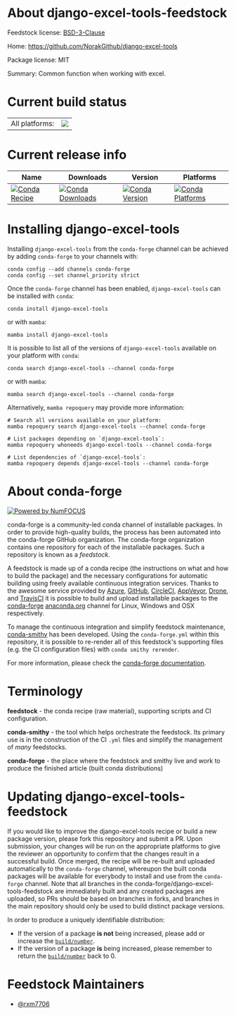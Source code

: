 About django-excel-tools-feedstock
==================================

Feedstock license: [BSD-3-Clause](https://github.com/conda-forge/django-excel-tools-feedstock/blob/main/LICENSE.txt)

Home: https://github.com/NorakGithub/django-excel-tools

Package license: MIT

Summary: Common function when working with excel.

Current build status
====================


<table><tr><td>All platforms:</td>
    <td>
      <a href="https://dev.azure.com/conda-forge/feedstock-builds/_build/latest?definitionId=22553&branchName=main">
        <img src="https://dev.azure.com/conda-forge/feedstock-builds/_apis/build/status/django-excel-tools-feedstock?branchName=main">
      </a>
    </td>
  </tr>
</table>

Current release info
====================

| Name | Downloads | Version | Platforms |
| --- | --- | --- | --- |
| [![Conda Recipe](https://img.shields.io/badge/recipe-django--excel--tools-green.svg)](https://anaconda.org/conda-forge/django-excel-tools) | [![Conda Downloads](https://img.shields.io/conda/dn/conda-forge/django-excel-tools.svg)](https://anaconda.org/conda-forge/django-excel-tools) | [![Conda Version](https://img.shields.io/conda/vn/conda-forge/django-excel-tools.svg)](https://anaconda.org/conda-forge/django-excel-tools) | [![Conda Platforms](https://img.shields.io/conda/pn/conda-forge/django-excel-tools.svg)](https://anaconda.org/conda-forge/django-excel-tools) |

Installing django-excel-tools
=============================

Installing `django-excel-tools` from the `conda-forge` channel can be achieved by adding `conda-forge` to your channels with:

```
conda config --add channels conda-forge
conda config --set channel_priority strict
```

Once the `conda-forge` channel has been enabled, `django-excel-tools` can be installed with `conda`:

```
conda install django-excel-tools
```

or with `mamba`:

```
mamba install django-excel-tools
```

It is possible to list all of the versions of `django-excel-tools` available on your platform with `conda`:

```
conda search django-excel-tools --channel conda-forge
```

or with `mamba`:

```
mamba search django-excel-tools --channel conda-forge
```

Alternatively, `mamba repoquery` may provide more information:

```
# Search all versions available on your platform:
mamba repoquery search django-excel-tools --channel conda-forge

# List packages depending on `django-excel-tools`:
mamba repoquery whoneeds django-excel-tools --channel conda-forge

# List dependencies of `django-excel-tools`:
mamba repoquery depends django-excel-tools --channel conda-forge
```


About conda-forge
=================

[![Powered by
NumFOCUS](https://img.shields.io/badge/powered%20by-NumFOCUS-orange.svg?style=flat&colorA=E1523D&colorB=007D8A)](https://numfocus.org)

conda-forge is a community-led conda channel of installable packages.
In order to provide high-quality builds, the process has been automated into the
conda-forge GitHub organization. The conda-forge organization contains one repository
for each of the installable packages. Such a repository is known as a *feedstock*.

A feedstock is made up of a conda recipe (the instructions on what and how to build
the package) and the necessary configurations for automatic building using freely
available continuous integration services. Thanks to the awesome service provided by
[Azure](https://azure.microsoft.com/en-us/services/devops/), [GitHub](https://github.com/),
[CircleCI](https://circleci.com/), [AppVeyor](https://www.appveyor.com/),
[Drone](https://cloud.drone.io/welcome), and [TravisCI](https://travis-ci.com/)
it is possible to build and upload installable packages to the
[conda-forge](https://anaconda.org/conda-forge) [anaconda.org](https://anaconda.org/)
channel for Linux, Windows and OSX respectively.

To manage the continuous integration and simplify feedstock maintenance,
[conda-smithy](https://github.com/conda-forge/conda-smithy) has been developed.
Using the ``conda-forge.yml`` within this repository, it is possible to re-render all of
this feedstock's supporting files (e.g. the CI configuration files) with ``conda smithy rerender``.

For more information, please check the [conda-forge documentation](https://conda-forge.org/docs/).

Terminology
===========

**feedstock** - the conda recipe (raw material), supporting scripts and CI configuration.

**conda-smithy** - the tool which helps orchestrate the feedstock.
                   Its primary use is in the construction of the CI ``.yml`` files
                   and simplify the management of *many* feedstocks.

**conda-forge** - the place where the feedstock and smithy live and work to
                  produce the finished article (built conda distributions)


Updating django-excel-tools-feedstock
=====================================

If you would like to improve the django-excel-tools recipe or build a new
package version, please fork this repository and submit a PR. Upon submission,
your changes will be run on the appropriate platforms to give the reviewer an
opportunity to confirm that the changes result in a successful build. Once
merged, the recipe will be re-built and uploaded automatically to the
`conda-forge` channel, whereupon the built conda packages will be available for
everybody to install and use from the `conda-forge` channel.
Note that all branches in the conda-forge/django-excel-tools-feedstock are
immediately built and any created packages are uploaded, so PRs should be based
on branches in forks, and branches in the main repository should only be used to
build distinct package versions.

In order to produce a uniquely identifiable distribution:
 * If the version of a package **is not** being increased, please add or increase
   the [``build/number``](https://docs.conda.io/projects/conda-build/en/latest/resources/define-metadata.html#build-number-and-string).
 * If the version of a package **is** being increased, please remember to return
   the [``build/number``](https://docs.conda.io/projects/conda-build/en/latest/resources/define-metadata.html#build-number-and-string)
   back to 0.

Feedstock Maintainers
=====================

* [@rxm7706](https://github.com/rxm7706/)

